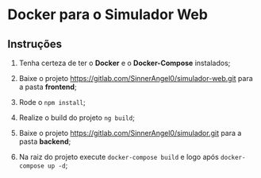 # Docker para o Simulador Web

## Instruções

1.  Tenha certeza de ter o **Docker** e o **Docker-Compose** instalados;

2.  Baixe o projeto https://gitlab.com/SinnerAngel0/simulador-web.git para a pasta **frontend**;

3.  Rode o `npm install`;

4.  Realize o build do projeto `ng build`;

5.  Baixe o projeto https://gitlab.com/SinnerAngel0/simulador.git para a pasta **backend**;

6.  Na raiz do projeto execute `docker-compose build` e logo após `docker-compose up -d`;
